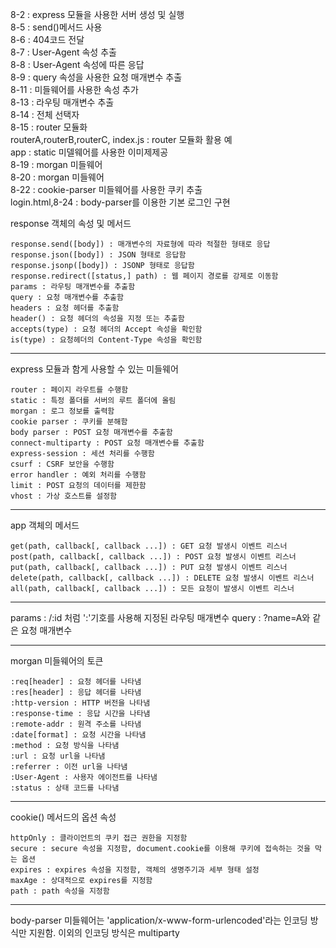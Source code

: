 8-2 : express 모듈을 사용한 서버 생성 및 실행<br>
8-5 : send()메서드 사용<br>
8-6 : 404코드 전달<br>
8-7 : User-Agent 속성 추출<br>
8-8 : User-Agent 속성에 따른 응답<br>
8-9 : query 속성을 사용한 요청 매개변수 추출<br>
8-11 : 미들웨어를 사용한 속성 추가<br>
8-13 : 라우팅 매개변수 추출<br>
8-14 : 전체 선택자<br>
8-15 : router 모듈화<br>
routerA,routerB,routerC, index.js : router 모듈화 활용 예<br>
app : static 미델웨어를 사용한 이미제제공<br>
8-19 : morgan 미들웨어<br>
8-20 : morgan 미들웨어<br>
8-22 : cookie-parser 미들웨어를 사용한 쿠키 추출<br>
login.html,8-24 : body-parser를 이용한 기본 로그인 구현<br>

response 객체의 속성 및 메서드<br>

    response.send([body]) : 매개변수의 자료형에 따라 적절한 형태로 응답
    response.json([body]) : JSON 형태로 응답함
    response.jsonp([body]) : JSONP 형태로 응답함
    response.redirect([status,] path) : 웹 페이지 경로를 강제로 이동함
    params : 라우팅 매개변수를 추출함
    query : 요청 매개변수를 추출함
    headers : 요청 헤더를 추출함
    header() : 요청 헤더의 속성을 지정 또는 추출함
    accepts(type) : 요청 헤더의 Accept 속성을 확인함
    is(type) : 요청헤더의 Content-Type 속성을 확인함

<hr>

express 모듈과 함게 사용할 수 있는 미들웨어<br>

    router : 페이지 라우트를 수행함
    static : 특정 폴더를 서버의 루트 폴더에 올림
    morgan : 로그 정보를 출력함
    cookie parser : 쿠키를 분해함
    body parser : POST 요청 매개변수를 추출함
    connect-multiparty : POST 요청 매개변수를 추출함
    express-session : 세션 처리를 수행함
    csurf : CSRF 보안을 수행함
    error handler : 예외 처리를 수행함
    limit : POST 요청의 데이터를 제한함
    vhost : 가상 호스트를 설정함

<hr>

app 객체의 메서드<br>

    get(path, callback[, callback ...]) : GET 요청 발생시 이벤트 리스너
    post(path, callback[, callback ...]) : POST 요청 발생시 이벤트 리스너
    put(path, callback[, callback ...]) : PUT 요청 발생시 이벤트 리스너
    delete(path, callback[, callback ...]) : DELETE 요청 발생시 이벤트 리스너
    all(path, callback[, callback ...]) : 모든 요청이 발생시 이벤트 리스너


<hr>

params : /:id 처럼 ':'기호를 사용해 지정된 라우팅 매개변수
query : ?name=A와 같은 요청 매개변수

<hr>

morgan 미들웨어의 토큰<br>

    :req[header] : 요청 헤더를 나타냄
    :res[header] : 응답 헤더를 나타냄
    :http-version : HTTP 버전을 나타냄
    :response-time : 응답 시간을 나타냄
    :remote-addr : 원격 주소를 나타냄
    :date[format] : 요청 시간을 나타냄
    :method : 요청 방식을 나타냄
    :url : 요청 url을 나타냄
    :referrer : 이전 url을 나타냄
    :User-Agent : 사용자 에이전트를 나타냄
    :status : 상태 코드를 나타냄

<hr>

cookie() 메서드의 옵션 속성<br>

    httpOnly : 클라이언트의 쿠키 접근 권한을 지정함
    secure : secure 속성을 지정함, document.cookie를 이용해 쿠키에 접속하는 것을 막는 옵션
    expires : expires 속성을 지정함, 객체의 생명주기과 세부 형태 설정
    maxAge : 상대적으로 expires를 지정함
    path : path 속성을 지정함

<hr>

body-parser 미들웨어는 'application/x-www-form-urlencoded'라는 인코딩 방식만 지원함.
이외의 인코딩 방식은 multiparty

